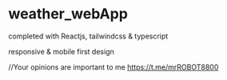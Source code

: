 # weather_webApp
completed with Reactjs, tailwindcss & typescript

responsive & mobile first design

//Your opinions are important to me
https://t.me/mrROBOT8800
